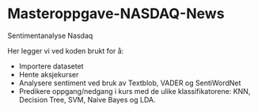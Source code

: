 # Masteroppgave-NASDAQ-News
Sentimentanalyse Nasdaq

Her legger vi ved koden brukt for å: 
- Importere datasetet
- Hente aksjekurser
- Analysere sentiment ved bruk av Textblob, VADER og SentiWordNet
- Predikere oppgang/nedgang i kurs med de ulike klassifikatorene: KNN, Decision Tree, SVM, Naive Bayes og LDA.
